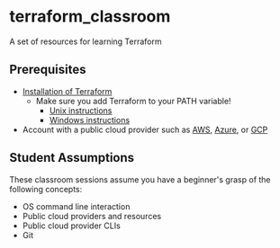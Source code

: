 # terraform_classroom
A set of resources for learning Terraform

## Prerequisites

* [Installation of Terraform](https://learn.hashicorp.com/terraform/getting-started/install.html)
  * Make sure you add Terraform to your PATH variable!
    * [Unix instructions](https://stackoverflow.com/questions/14637979/how-to-permanently-set-path-on-linux)
    * [Windows instructions](https://stackoverflow.com/questions/1618280/where-can-i-set-path-to-make-exe-on-windows)
* Account with a public cloud provider such as [AWS](https://aws.amazon.com/), [Azure](https://azure.microsoft.com/), or [GCP](https://cloud.google.com/)

## Student Assumptions

These classroom sessions assume you have a beginner's grasp of the following concepts:

* OS command line interaction
* Public cloud providers and resources
* Public cloud provider CLIs
* Git
